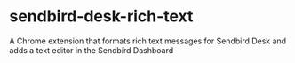 # sendbird-desk-rich-text
A Chrome extension that formats rich text messages for Sendbird Desk and adds a text editor in the Sendbird Dashboard
